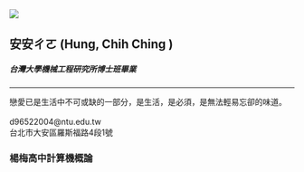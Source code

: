 <!--  宣告為HTML文件-->
<!DOCTYPE html>
<html >
<head>
  <!--  網界編碼-->
  <meta charset="UTF-8">
   <!--  網頁標題-->
  <title>名片-楊梅高中</title>
  <!--  連結CSS檔案-->
  <link rel="stylesheet" href="css\style.css">
</head>

<body>
    <!-- 名片區塊-->
  <div class="namecard">
  <img src="img\123.jpg" />
    <!--  名片右邊文字區塊-->
  <div class="right">
    <h2>安安ㄔㄛ
    <!--  空格--> 
    <SPAN>(Hung, Chih Ching )</SPAN>
    </h2>
    <H5>台灣大學機械工程研究所博士班畢業</H5>
      <!--  分隔線-->
    <HR></HR>
    <P>戀愛已是生活中不可或缺的一部分，是生活，是必須，是無法輕易忘卻的味道。
    <br>
    <br>d96522004@ntu.edu.tw
    <br>台北市大安區羅斯福路4段1號
    </P>
  <!--  大圓區塊-->
    <div class="circle circle1"></div>
  <!--  小圓區塊-->
    <div class="circle circle2"></div>
  </div>
</div>

<h3 class="page_title">楊梅高中計算機概論</h3>

</body>
</html>